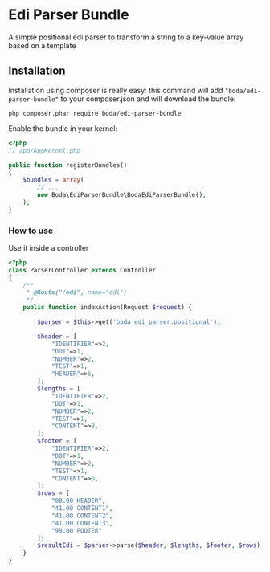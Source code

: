 Edi Parser Bundle
================

A simple positional edi parser to transform a string to a key-value array based on a template

## Installation

Installation using composer is really easy: this command will add `"boda/edi-parser-bundle"` to your composer.json
and will download the bundle:

	php composer.phar require boda/edi-parser-bundle

Enable the bundle in your kernel:
```php
<?php
// app/AppKernel.php

public function registerBundles()
{
	$bundles = array(
		// ...
		new Boda\EdiParserBundle\BodaEdiParserBundle(),
	);
}
```

### How to use
Use it inside a controller

```php
<?php
class ParserController extends Controller
{
    /**
     * @Route("/edi", name="edi")
     */
    public function indexAction(Request $request) {

        $parser = $this->get('boda_edi_parser.positional');

        $header = [
            "IDENTIFIER"=>2,
            "DOT"=>1,
            "NUMBER"=>2,
            "TEST"=>1,
            "HEADER"=>6,
        ];
        $lengths = [
            "IDENTIFIER"=>2,
            "DOT"=>1,
            "NUMBER"=>2,
            "TEST"=>1,
            "CONTENT"=>8,
        ];
        $footer = [
            "IDENTIFIER"=>2,
            "DOT"=>1,
            "NUMBER"=>2,
            "TEST"=>1,
            "CONTENT"=>6,
        ];
        $rows = [
            "00.00 HEADER",
            "41.00 CONTENT1",
            "41.00 CONTENT2",
            "41.00 CONTENT3",
            "99.00 FOOTER"
        ];
        $resultEdi = $parser->parse($header, $lengths, $footer, $rows);
    }
}
```
